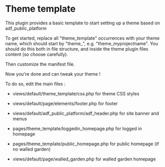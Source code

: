 # Theme template

This plugin provides a basic template to start setting up a theme based on adf_public_platform

To get started, replace all "theme_template" occurrences with your theme name, which should start by "theme_", e.g. "theme_myprojectname". You should do this both in file structure, and inside the theme plugin files content (so choose carefully).

Then customize the manifest file.

Now you're done and can tweak your theme !

To do so, edit the main files :
- views/default/theme_template/css.php for theme CSS styles

- views/default/page/elements/footer.php for footer
- views/default/adf_public_platform/adf_header.php for site banner and menus

- pages/theme_template/loggedin_homepage.php for logged in homepage
- pages/theme_template/public_homepage.php for public homepage (if no walled garden)
- views/default/page/walled_garden.php for walled garden homepage


